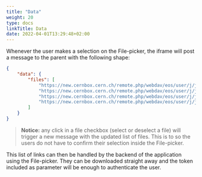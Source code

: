 ```yaml
---
title: "Data"
weight: 20
type: docs
linkTitle: Data
date: 2022-04-01T13:29:48+02:00
---
```


Whenever the user makes a selection on the File-picker, the iframe will post a message to the parent with the following
shape:

```json
{
    "data": {
        "files": [
            "https://new.cernbox.cern.ch/remote.php/webdav/eos/user/j/johndoe/document_1.docx?access_token=123456789xyz",
            "https://new.cernbox.cern.ch/remote.php/webdav/eos/user/j/johndoe/document_2.docx?access_token=123456789xyz",
            "https://new.cernbox.cern.ch/remote.php/webdav/eos/user/j/johndoe/document_3.docx?access_token=123456789xyz",
            "https://new.cernbox.cern.ch/remote.php/webdav/eos/user/j/johndoe/document_4.docx?access_token=123456789xyz"
        ]
    }
}
```

> **Notice:** any click in a file checkbox (select or deselect a file) will trigger a new message with the updated list
  of files. This is to so the users do not have to confirm their selection inside the File-picker.

This list of links can then be handled by the backend of the application using the File-picker. They can be downloaded
straight away and the token included as parameter will be enough to authenticate the user.
